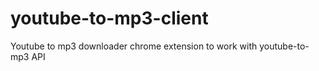# youtube-to-mp3-client

Youtube to mp3 downloader chrome extension to work with youtube-to-mp3 API
